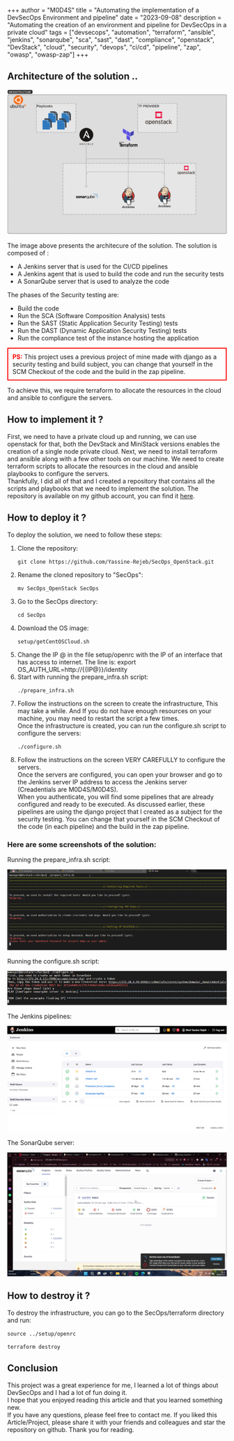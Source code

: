 +++
author = "M0D4S"
title = "Automating the implementation of a DevSecOps Environment and pipeline"
date = "2023-09-08"
description = "Automating the creation of an environment and pipeline for DevSecOps in a private cloud"
tags = ["devsecops", "automation", "terraform", "ansible", "jenkins", "sonarqube", "sca", "sast", "dast", "compliance", "openstack", "DevStack", "cloud", "security", "devops", "ci/cd", "pipeline", "zap", "owasp", "owasp-zap"]
+++

## Architecture of the solution ..
<!-- Import an image of the architecture -->
![Traefik Load Blancer with docker swarm](/images/portfolio/SecOps.png)

<p>
The image above presents the architecure of the solution. The solution is composed of :
<ul>
<li>A Jenkins server that is used for the CI/CD pipelines</li>
<li>A Jenkins agent that is used to build the code and run the security tests</li>
<li>A SonarQube server that is used to analyze the code</li>
</ul>

The phases of the Security testing are:
<ul>
<li>Build the code</li>
<li>Run the SCA (Software Composition Analysis) tests</li>
<li>Run the SAST (Static Application Security Testing) tests</li>
<li>Run the DAST (Dynamic Application Security Testing) tests</li>
<li>Run the compliance test of the instance hosting the application</li>
</ul>
</p>

<!--PS: in red, the project uses a previous project of mine made with django as a security and build subject you can change that yourself in the SCM Checkout of the code and the build in the zap pipeline-->

<p style="border: 2px solid red; padding: 10px;">
<strong style="color: red;">PS:</strong> This project uses a previous project of mine made with django as a security testing and build subject, you can change that yourself in the SCM Checkout of the code and the build in the zap pipeline.
</p>

To achieve this, we require terraform to allocate the resources in the cloud and ansible to configure the servers.

## How to implement it ?
<p>
First, we need to have a private cloud up and running, we can use openstack for that, both the DevStack and MiniStack versions enables the creation of a single node private cloud. Next, we need to install terraform and ansible along with a few other tools on our machine. We need to create terraform scripts to allocate the resources in the cloud and ansible playbooks to configure the servers. <br>
Thankfully, I did all of that and I created a repository that contains all the scripts and playbooks that we need to implement the solution. The repository is available on my github account, you can find it <a href="https://github.com/Yassine-Rejeb/SecOps_OpenStack" target="_blank">here</a>.
</p>

## How to deploy it ?
<p>
To deploy the solution, we need to follow these steps:
<ol>
<li>Clone the repository:
<pre><code>git clone https://github.com/Yassine-Rejeb/SecOps_OpenStack.git </code></pre>
</li>
<li>Rename the cloned repository to "SecOps":
<pre><code>mv SecOps_OpenStack SecOps</code></pre>
</li>
<li>Go to the SecOps directory:
<pre><code>cd SecOps</code></pre>
<li> Download the OS image:
<pre><code>setup/getCentOSCloud.sh</code></pre>
</li>
<li>Change the IP @ in the file setup/openrc with the IP of an interface that has access to internet. The line is: export OS_AUTH_URL=http://{{IP@}}/identity
</li>
</li>
<li>Start with running the prepare_infra.sh script:
<pre><code>./prepare_infra.sh</code></pre>
</li>
<li>Follow the instructions on the screen to create the infrastructure, This may take a while. And If you do not have enough resources on your machine, you may need to restart the script a few times. <br>
Once the infrastructure is created, you can run the configure.sh script to configure the servers:
<pre><code>./configure.sh</code></pre>
</li>
<li>Follow the instructions on the screen VERY CAREFULLY to configure the servers. <br>
Once the servers are configured, you can open your browser and go to the Jenkins server IP address to access the Jenkins server (Creadentials are M0D4S/M0D4S). <br>
When you authenticate, you will find some pipelines that are already configured and ready to be executed. As discussed earlier, these pipelines are using the django project that I created as a subject for the security testing. You can change that yourself in the SCM Checkout of the code (in each pipeline) and the build in the zap pipeline.
</li>
</ol>
</p>

### Here are some screenshots of the solution:
<p>
Running the prepare_infra.sh script:
</p>

![prepare_infra.sh](/images/portfolio/SecOps/prepare_infra.png)

<p>
Running the configure.sh script:
</p>

![configure.sh](/images/portfolio/SecOps/configure.png)

<p>
The Jenkins pipelines:
</p>

![Jenkins server](/images/portfolio/SecOps/jenkins.png)

<p>
The SonarQube server:
</p>

![SonarQube server](/images/portfolio/SecOps/sonar.png)

## How to destroy it ?
<p>
To destroy the infrastructure, you can go to the SecOps/terraform directory and run:
<pre><code>source ../setup/openrc</code></pre>
<pre><code>terraform destroy</code></pre>
</p>

## Conclusion
<p>
This project was a great experience for me, I learned a lot of things about DevSecOps and I had a lot of fun doing it. <br>
I hope that you enjoyed reading this article and that you learned something new. <br>
If you have any questions, please feel free to contact me.
If you liked this Article/Project, please share it with your friends and colleagues and star the repository on github.
Thank you for reading.
</p>
